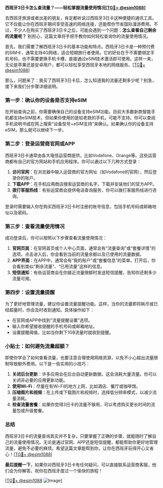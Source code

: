 **西班牙3日卡怎么查流量？——轻松掌握流量使用情况[[TG💪+ @esim1088](https://t.me/s/esim1088)]**

去西班牙旅游或者出差的朋友，肯定都听说过西班牙3日卡这种便捷的通讯工具。它不仅能让你在西班牙期间享受高速的网络连接，还能帮你节省国际漫游费用。不过，不少人在购买了西班牙3日卡之后，可能会遇到一个问题：**怎么查看自己剩余的流量呢？** 别担心，这篇文章将手把手教你如何轻松查询你的流量使用情况。

首先，我们需要了解西班牙3日卡的基本功能和特点。西班牙3日卡是一种预付费的SIM卡，通常支持4G网络，适合短期旅行者使用。它的好处在于不需要绑定手机号码，也不需要更换手机卡槽，直接通过eSIM技术激活即可使用。这样一来，无论是苹果还是安卓用户，都可以轻松享受西班牙本地的网络服务。[[TG💪+ @esim1088](https://t.me/s/esim1088)]

那么，问题来了：我买了西班牙3日卡后，怎么知道我的流量还剩多少呢？别急，接下来我们分步骤详细说明。

### 第一步：确认你的设备是否支持eSIM

在开始查询之前，你需要确保自己的设备支持eSIM功能。目前大多数新款智能手机都支持eSIM技术，但如果你使用的是较老款的手机，可能不支持。你可以查阅手机说明书或在网上搜索“设备型号+eSIM支持”来确认。如果确认你的设备支持eSIM，那么就可以继续下一步。

### 第二步：登录运营商官网或APP

西班牙3日卡通常由各大电信运营商提供，比如Vodafone、Orange等。这些运营商都有自己的官方网站和手机应用程序。你可以通过以下几种方式登录：

1. **访问官网**：在浏览器中输入运营商的官方网址（如Vodafone的官网），然后登录你的账户。
2. **下载APP**：在手机应用商店搜索运营商的名字，下载并安装他们的官方APP。
3. **拨打客服热线**：有些运营商会提供电话查询服务，你可以拨打客服热线进行咨询。

登录时需要输入你在购买西班牙3日卡时注册的账号信息，包括手机号码或邮箱地址以及密码。

### 第三步：查看流量使用情况

成功登录后，你可以按照以下步骤查看流量使用情况：

1. **官网页面**：在官网首页或个人中心页面，通常会有“流量查询”或“套餐详情”的选项。点击进入后，你会看到当前的流量余额以及已使用的流量数据。
2. **APP界面**：在APP中，通常会有“我的账户”或“套餐信息”的菜单。打开后，你会看到类似“剩余流量”、“已用流量”这样的信息。
3. **短信通知**：有些运营商会在你接近流量限额时发送短信提醒，告知你还剩多少流量可用。

### 第四步：设置流量提醒

为了更好地管理流量，建议你设置流量提醒功能。这样，当你的流量即将耗尽或已经超量时，你会及时收到通知。具体操作如下：

- 在官网或APP中找到“流量提醒设置”选项。
- 输入你希望接收提醒的手机号码或邮箱地址。
- 设置提醒阈值，比如当你剩下1GB流量时就收到提醒。

### 小贴士：如何避免流量超额？

即使你学会了如何查看流量，也要注意合理使用网络资源，以免不小心超出流量限制导致额外费用。以下是一些实用的小技巧：

1. **关闭后台更新**：许多应用会在后台自动更新数据，这会消耗大量流量。你可以关闭非必要的应用更新功能。
2. **使用Wi-Fi**：尽量在有Wi-Fi的地方上网，比如酒店、餐厅或咖啡馆。
3. **压缩图片和视频**：在上传或下载图片和视频时，选择低分辨率模式，以减少流量消耗。
4. **检查流量套餐**：如果你觉得3日卡的流量不够用，可以考虑购买更长时间的流量包或升级套餐。

### 总结

西班牙3日卡的流量查询其实并不复杂，只要掌握了正确的步骤，就能随时了解自己的流量使用情况。无论是通过官网、APP还是短信提醒，都能帮助你更好地管理流量，避免不必要的麻烦。希望这篇文章能帮到你，让你在西班牙玩得开心又省心！[[TG💪+ @esim1088](https://t.me/s/esim1088)]

**最后提醒一下**，如果你对西班牙3日卡有任何疑问，可以直接联系运营商客服，他们会为你解答。祝你在西班牙度过一个愉快的旅程！

[[TG💪+ @esim1088](https://t.me/s/esim1088) ![Image](https://i.postimg.cc/4NQfJmqS/Snipaste-2025-05-13-00-14-12.png)]